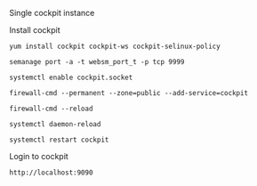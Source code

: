 Single cockpit instance

Install cockpit

```
yum install cockpit cockpit-ws cockpit-selinux-policy

semanage port -a -t websm_port_t -p tcp 9999

systemctl enable cockpit.socket

firewall-cmd --permanent --zone=public --add-service=cockpit

firewall-cmd --reload

systemctl daemon-reload

systemctl restart cockpit
```

Login to cockpit

```
http://localhost:9090
```
